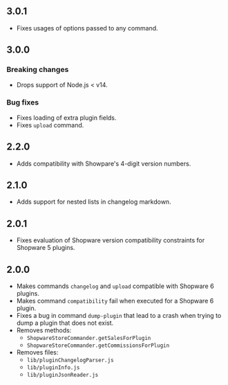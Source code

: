 ## 3.0.1

* Fixes usages of options passed to any command.

## 3.0.0

### Breaking changes

* Drops support of Node.js < v14.

### Bug fixes

* Fixes loading of extra plugin fields.
* Fixes `upload` command.

## 2.2.0

* Adds compatibility with Showpare's 4-digit version numbers.

## 2.1.0

* Adds support for nested lists in changelog markdown.

## 2.0.1

* Fixes evaluation of Shopware version compatibility constraints for Shopware 5 plugins.

## 2.0.0

* Makes commands `changelog` and `upload` compatible with Shopware 6 plugins.
* Makes command `compatibility` fail when executed for a Shopware 6 plugin.
* Fixes a bug in command `dump-plugin` that lead to a crash when trying to dump a plugin that does not exist.
* Removes methods:
  * `ShopwareStoreCommander.getSalesForPlugin`
  * `ShopwareStoreCommander.getCommissionsForPlugin`
* Removes files:
  * `lib/pluginChangelogParser.js`
  * `lib/pluginInfo.js`
  * `lib/pluginJsonReader.js`
